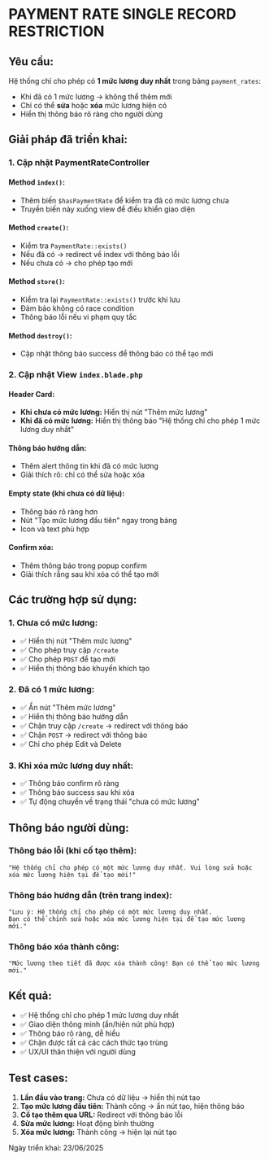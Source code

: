 # PAYMENT RATE SINGLE RECORD RESTRICTION

## Yêu cầu:
Hệ thống chỉ cho phép có **1 mức lương duy nhất** trong bảng `payment_rates`:
- Khi đã có 1 mức lương → không thể thêm mới
- Chỉ có thể **sửa** hoặc **xóa** mức lương hiện có
- Hiển thị thông báo rõ ràng cho người dùng

## Giải pháp đã triển khai:

### 1. Cập nhật PaymentRateController

#### Method `index()`:
- Thêm biến `$hasPaymentRate` để kiểm tra đã có mức lương chưa
- Truyền biến này xuống view để điều khiển giao diện

#### Method `create()`:
- Kiểm tra `PaymentRate::exists()`
- Nếu đã có → redirect về index với thông báo lỗi
- Nếu chưa có → cho phép tạo mới

#### Method `store()`:
- Kiểm tra lại `PaymentRate::exists()` trước khi lưu
- Đảm bảo không có race condition
- Thông báo lỗi nếu vi phạm quy tắc

#### Method `destroy()`:
- Cập nhật thông báo success để thông báo có thể tạo mới

### 2. Cập nhật View `index.blade.php`

#### Header Card:
- **Khi chưa có mức lương:** Hiển thị nút "Thêm mức lương"
- **Khi đã có mức lương:** Hiển thị thông báo "Hệ thống chỉ cho phép 1 mức lương duy nhất"

#### Thông báo hướng dẫn:
- Thêm alert thông tin khi đã có mức lương
- Giải thích rõ: chỉ có thể sửa hoặc xóa

#### Empty state (khi chưa có dữ liệu):
- Thông báo rõ ràng hơn
- Nút "Tạo mức lương đầu tiên" ngay trong bảng
- Icon và text phù hợp

#### Confirm xóa:
- Thêm thông báo trong popup confirm
- Giải thích rằng sau khi xóa có thể tạo mới

## Các trường hợp sử dụng:

### 1. Chưa có mức lương:
- ✅ Hiển thị nút "Thêm mức lương"
- ✅ Cho phép truy cập `/create`
- ✅ Cho phép `POST` để tạo mới
- ✅ Hiển thị thông báo khuyến khích tạo

### 2. Đã có 1 mức lương:
- ✅ Ẩn nút "Thêm mức lương"
- ✅ Hiển thị thông báo hướng dẫn
- ✅ Chặn truy cập `/create` → redirect với thông báo
- ✅ Chặn `POST` → redirect với thông báo
- ✅ Chỉ cho phép Edit và Delete

### 3. Khi xóa mức lương duy nhất:
- ✅ Thông báo confirm rõ ràng
- ✅ Thông báo success sau khi xóa
- ✅ Tự động chuyển về trạng thái "chưa có mức lương"

## Thông báo người dùng:

### Thông báo lỗi (khi cố tạo thêm):
```
"Hệ thống chỉ cho phép có một mức lương duy nhất. Vui lòng sửa hoặc xóa mức lương hiện tại để tạo mới!"
```

### Thông báo hướng dẫn (trên trang index):
```
"Lưu ý: Hệ thống chỉ cho phép có một mức lương duy nhất. 
Bạn có thể chỉnh sửa hoặc xóa mức lương hiện tại để tạo mức lương mới."
```

### Thông báo xóa thành công:
```
"Mức lương theo tiết đã được xóa thành công! Bạn có thể tạo mức lương mới."
```

## Kết quả:
- ✅ Hệ thống chỉ cho phép 1 mức lương duy nhất
- ✅ Giao diện thông minh (ẩn/hiện nút phù hợp)
- ✅ Thông báo rõ ràng, dễ hiểu
- ✅ Chặn được tất cả các cách thức tạo trùng
- ✅ UX/UI thân thiện với người dùng

## Test cases:
1. **Lần đầu vào trang:** Chưa có dữ liệu → hiển thị nút tạo
2. **Tạo mức lương đầu tiên:** Thành công → ẩn nút tạo, hiện thông báo
3. **Cố tạo thêm qua URL:** Redirect với thông báo lỗi
4. **Sửa mức lương:** Hoạt động bình thường
5. **Xóa mức lương:** Thành công → hiện lại nút tạo

Ngày triển khai: 23/06/2025
